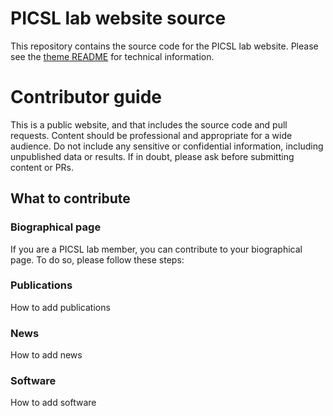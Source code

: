 # PICSL lab website source

This repository contains the source code for the PICSL lab website. Please see the [theme
README](README_theme.md) for technical information.


# Contributor guide

This is a public website, and that includes the source code and pull requests. Content
should be professional and appropriate for a wide audience. Do not include any sensitive
or confidential information, including unpublished data or results. If in doubt, please
ask before submitting content or PRs.


## What to contribute

### Biographical page

If you are a PICSL lab member, you can contribute to your biographical page. To do so,
please follow these steps:


### Publications

How to add publications


### News

How to add news


### Software

How to add software